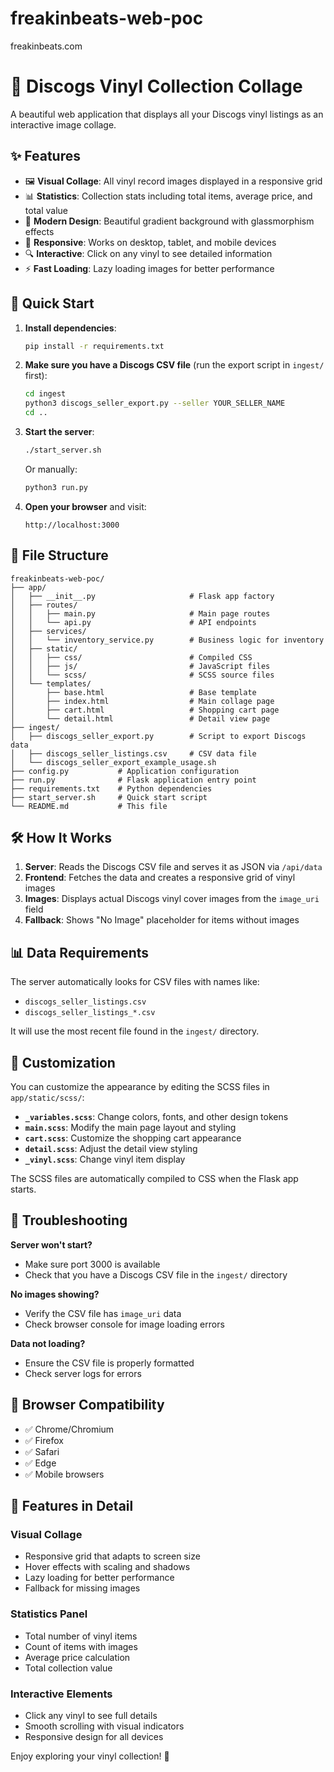 # freakinbeats-web-poc
freakinbeats.com

# 🎵 Discogs Vinyl Collection Collage

A beautiful web application that displays all your Discogs vinyl listings as an interactive image collage.

## ✨ Features

- 🖼️ **Visual Collage**: All vinyl record images displayed in a responsive grid
- 📊 **Statistics**: Collection stats including total items, average price, and total value
- 🎨 **Modern Design**: Beautiful gradient background with glassmorphism effects
- 📱 **Responsive**: Works on desktop, tablet, and mobile devices
- 🔍 **Interactive**: Click on any vinyl to see detailed information
- ⚡ **Fast Loading**: Lazy loading images for better performance

## 🚀 Quick Start

1. **Install dependencies**:
   ```bash
   pip install -r requirements.txt
   ```

2. **Make sure you have a Discogs CSV file** (run the export script in `ingest/` first):
   ```bash
   cd ingest
   python3 discogs_seller_export.py --seller YOUR_SELLER_NAME
   cd ..
   ```

3. **Start the server**:
   ```bash
   ./start_server.sh
   ```
   
   Or manually:
   ```bash
   python3 run.py
   ```

4. **Open your browser** and visit:
   ```
   http://localhost:3000
   ```

## 📁 File Structure

```
freakinbeats-web-poc/
├── app/
│   ├── __init__.py                     # Flask app factory
│   ├── routes/
│   │   ├── main.py                     # Main page routes
│   │   └── api.py                      # API endpoints
│   ├── services/
│   │   └── inventory_service.py        # Business logic for inventory
│   ├── static/
│   │   ├── css/                        # Compiled CSS
│   │   ├── js/                         # JavaScript files
│   │   └── scss/                       # SCSS source files
│   └── templates/
│       ├── base.html                   # Base template
│       ├── index.html                  # Main collage page
│       ├── cart.html                   # Shopping cart page
│       └── detail.html                 # Detail view page
├── ingest/
│   ├── discogs_seller_export.py        # Script to export Discogs data
│   ├── discogs_seller_listings.csv     # CSV data file
│   └── discogs_seller_export_example_usage.sh
├── config.py           # Application configuration
├── run.py              # Flask application entry point
├── requirements.txt    # Python dependencies
├── start_server.sh     # Quick start script
└── README.md           # This file
```

## 🛠️ How It Works

1. **Server**: Reads the Discogs CSV file and serves it as JSON via `/api/data`
2. **Frontend**: Fetches the data and creates a responsive grid of vinyl images
3. **Images**: Displays actual Discogs vinyl cover images from the `image_uri` field
4. **Fallback**: Shows "No Image" placeholder for items without images

## 📊 Data Requirements

The server automatically looks for CSV files with names like:
- `discogs_seller_listings.csv`
- `discogs_seller_listings_*.csv`

It will use the most recent file found in the `ingest/` directory.

## 🎨 Customization

You can customize the appearance by editing the SCSS files in `app/static/scss/`:
- **`_variables.scss`**: Change colors, fonts, and other design tokens
- **`main.scss`**: Modify the main page layout and styling
- **`cart.scss`**: Customize the shopping cart appearance
- **`detail.scss`**: Adjust the detail view styling
- **`_vinyl.scss`**: Change vinyl item display

The SCSS files are automatically compiled to CSS when the Flask app starts.

## 🔧 Troubleshooting

**Server won't start?**
- Make sure port 3000 is available
- Check that you have a Discogs CSV file in the `ingest/` directory

**No images showing?**
- Verify the CSV file has `image_uri` data
- Check browser console for image loading errors

**Data not loading?**
- Ensure the CSV file is properly formatted
- Check server logs for errors

## 📱 Browser Compatibility

- ✅ Chrome/Chromium
- ✅ Firefox
- ✅ Safari
- ✅ Edge
- ✅ Mobile browsers

## 🎯 Features in Detail

### Visual Collage
- Responsive grid that adapts to screen size
- Hover effects with scaling and shadows
- Lazy loading for better performance
- Fallback for missing images

### Statistics Panel
- Total number of vinyl items
- Count of items with images
- Average price calculation
- Total collection value

### Interactive Elements
- Click any vinyl to see full details
- Smooth scrolling with visual indicators
- Responsive design for all devices

Enjoy exploring your vinyl collection! 🎵
